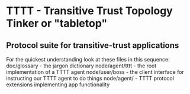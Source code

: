 # TTTT - Transitive Trust Topology Tinker or "tabletop"
## Protocol suite for transitive-trust applications

For the quickest understanding look at these files in this sequence:
    doc/glossary        - the jargon dictionary
    node/agent/tttt     - the root implementation of a TTTT agent
    node/user/boss      - the client interface for instructing our TTTT agent to do things
    node/agent/<clade>  - TTTT protocol extensions implementing app functionality